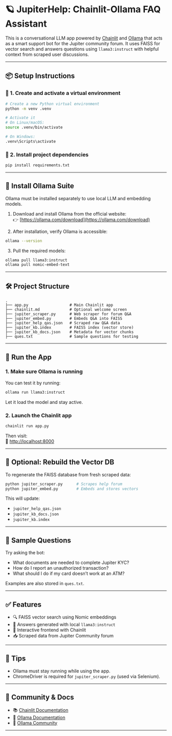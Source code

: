 
# 🪐 JupiterHelp: Chainlit-Ollama FAQ Assistant

This is a conversational LLM app powered by [Chainlit](https://docs.chainlit.io/) and [Ollama](https://ollama.com/) that acts as a smart support bot for the Jupiter community forum. It uses FAISS for vector search and answers questions using `llama3:instruct` with helpful context from scraped user discussions.

---

## 📦 Setup Instructions

### 🔹 1. Create and activate a virtual environment

```bash
# Create a new Python virtual environment
python -m venv .venv

# Activate it
# On Linux/macOS:
source .venv/bin/activate

# On Windows:
.venv\Scripts\activate
```

### 🔹 2. Install project dependencies

```bash
pip install requirements.txt
```

---

## 🔌 Install Ollama Suite

Ollama must be installed separately to use local LLM and embedding models.

1. Download and install Ollama from the official website:  
👉 [https://ollama.com/download](https://ollama.com/download)

2. After installation, verify Ollama is accessible:

```bash
ollama --version
```

3. Pull the required models:

```bash
ollama pull llama3:instruct
ollama pull nomic-embed-text
```

---

## 🛠️ Project Structure

```text
.
├── app.py                  # Main Chainlit app
├── chainlit.md             # Optional welcome screen
├── jupiter_scraper.py      # Web scraper for forum Q&A
├── jupiter_embed.py        # Embeds Q&A into FAISS
├── jupiter_help_qas.json   # Scraped raw Q&A data
├── jupiter_kb.index        # FAISS index (vector store)
├── jupiter_kb_docs.json    # Metadata for vector chunks
├── ques.txt                # Sample questions for testing
```

---

## 🚀 Run the App

### 1. Make sure Ollama is running

You can test it by running:

```bash
ollama run llama3:instruct
```

Let it load the model and stay active.

### 2. Launch the Chainlit app

```bash
chainlit run app.py
```

Then visit:  
🔗 [http://localhost:8000](http://localhost:8000)

---

## 🔄 Optional: Rebuild the Vector DB

To regenerate the FAISS database from fresh scraped data:

```bash
python jupiter_scraper.py      # Scrapes help forum
python jupiter_embed.py        # Embeds and stores vectors
```

This will update:

- `jupiter_help_qas.json`
- `jupiter_kb_docs.json`
- `jupiter_kb.index`

---

## 🧪 Sample Questions

Try asking the bot:

- What documents are needed to complete Jupiter KYC?
- How do I report an unauthorized transaction?
- What should I do if my card doesn’t work at an ATM?

Examples are also stored in `ques.txt`.

---

## ✅ Features

- 🔍 FAISS vector search using Nomic embeddings
- 🧠 Answers generated with local `llama3:instruct`
- 🤖 Interactive frontend with Chainlit
- 📥 Scraped data from Jupiter Community forum

---

## 🧠 Tips

- Ollama must stay running while using the app.
- ChromeDriver is required for `jupiter_scraper.py` (used via Selenium).

---

## 🫱 Community & Docs

- 📚 [Chainlit Documentation](https://docs.chainlit.io)
- 🤖 [Ollama Documentation](https://ollama.com)
- 💬 [Ollama Community](https://ollama.com/community)

---
